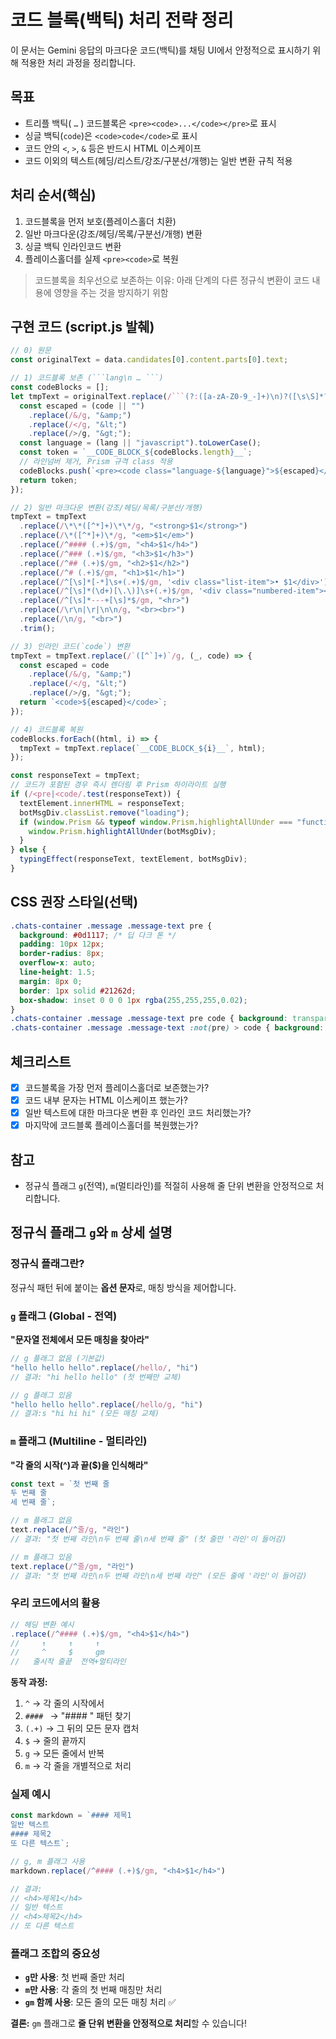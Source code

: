 # 코드 블록(백틱) 처리 전략 정리

이 문서는 Gemini 응답의 마크다운 코드(백틱)를 채팅 UI에서 안정적으로 표시하기 위해 적용한 처리 과정을 정리합니다.

## 목표
- 트리플 백틱( ``` … ``` ) 코드블록은 `<pre><code>...</code></pre>`로 표시
- 싱글 백틱(`code`)은 `<code>code</code>`로 표시
- 코드 안의 `<`, `>`, `&` 등은 반드시 HTML 이스케이프
- 코드 이외의 텍스트(헤딩/리스트/강조/구분선/개행)는 일반 변환 규칙 적용

## 처리 순서(핵심)
1) 코드블록을 먼저 보호(플레이스홀더 치환)
2) 일반 마크다운(강조/헤딩/목록/구분선/개행) 변환
3) 싱글 백틱 인라인코드 변환
4) 플레이스홀더를 실제 `<pre><code>`로 복원

> 코드블록을 최우선으로 보존하는 이유: 아래 단계의 다른 정규식 변환이 코드 내용에 영향을 주는 것을 방지하기 위함

## 구현 코드 (script.js 발췌)
```javascript
// 0) 원문
const originalText = data.candidates[0].content.parts[0].text;

// 1) 코드블록 보존 (```lang\n … ```)
const codeBlocks = [];
let tmpText = originalText.replace(/```(?:([a-zA-Z0-9_-]+)\n)?([\s\S]*?)```/g, (_, lang, code) => {
  const escaped = (code || "")
    .replace(/&/g, "&amp;")
    .replace(/</g, "&lt;")
    .replace(/>/g, "&gt;");
  const language = (lang || "javascript").toLowerCase();
  const token = `__CODE_BLOCK_${codeBlocks.length}__`;
  // 라인넘버 제거, Prism 규격 class 적용
  codeBlocks.push(`<pre><code class="language-${language}">${escaped}</code></pre>`);
  return token;
});

// 2) 일반 마크다운 변환(강조/헤딩/목록/구분선/개행)
tmpText = tmpText
  .replace(/\*\*([^*]+)\*\*/g, "<strong>$1</strong>")
  .replace(/\*([^*]+)\*/g, "<em>$1</em>")
  .replace(/^#### (.+)$/gm, "<h4>$1</h4>")
  .replace(/^### (.+)$/gm, "<h3>$1</h3>")
  .replace(/^## (.+)$/gm, "<h2>$1</h2>")
  .replace(/^# (.+)$/gm, "<h1>$1</h1>")
  .replace(/^[\s]*[-*]\s+(.+)$/gm, '<div class="list-item">• $1</div>')
  .replace(/^[\s]*(\d+)[\.\)]\s+(.+)$/gm, '<div class="numbered-item"><span class="number">$1.</span><span class="content">$2</span></div>')
  .replace(/^[\s]*---+[\s]*$/gm, "<hr>")
  .replace(/\r\n|\r|\n\n/g, "<br><br>")
  .replace(/\n/g, "<br>")
  .trim();

// 3) 인라인 코드(`code`) 변환
tmpText = tmpText.replace(/`([^`]+)`/g, (_, code) => {
  const escaped = code
    .replace(/&/g, "&amp;")
    .replace(/</g, "&lt;")
    .replace(/>/g, "&gt;");
  return `<code>${escaped}</code>`;
});

// 4) 코드블록 복원
codeBlocks.forEach((html, i) => {
  tmpText = tmpText.replace(`__CODE_BLOCK_${i}__`, html);
});

const responseText = tmpText;
// 코드가 포함된 경우 즉시 렌더링 후 Prism 하이라이트 실행
if (/<pre|<code/.test(responseText)) {
  textElement.innerHTML = responseText;
  botMsgDiv.classList.remove("loading");
  if (window.Prism && typeof window.Prism.highlightAllUnder === "function") {
    window.Prism.highlightAllUnder(botMsgDiv);
  }
} else {
  typingEffect(responseText, textElement, botMsgDiv);
}
```

## CSS 권장 스타일(선택)
```css
.chats-container .message .message-text pre {
  background: #0d1117; /* 딥 다크 톤 */
  padding: 10px 12px;
  border-radius: 8px;
  overflow-x: auto;
  line-height: 1.5;
  margin: 8px 0;
  border: 1px solid #21262d;
  box-shadow: inset 0 0 0 1px rgba(255,255,255,0.02);
}
.chats-container .message .message-text pre code { background: transparent; padding: 0; }
.chats-container .message .message-text :not(pre) > code { background: #0d1117; padding: 2px 6px; border-radius: 4px; }
```

## 체크리스트
- [x] 코드블록을 가장 먼저 플레이스홀더로 보존했는가?
- [x] 코드 내부 문자는 HTML 이스케이프 했는가?
- [x] 일반 텍스트에 대한 마크다운 변환 후 인라인 코드 처리했는가?
- [x] 마지막에 코드블록 플레이스홀더를 복원했는가?

## 참고
- 정규식 플래그 `g`(전역), `m`(멀티라인)를 적절히 사용해 줄 단위 변환을 안정적으로 처리합니다.

## 정규식 플래그 `g`와 `m` 상세 설명

### 정규식 플래그란?
정규식 패턴 뒤에 붙이는 **옵션 문자**로, 매칭 방식을 제어합니다.

### `g` 플래그 (Global - 전역)
**"문자열 전체에서 모든 매칭을 찾아라"**

```javascript
// g 플래그 없음 (기본값)
"hello hello hello".replace(/hello/, "hi")
// 결과: "hi hello hello" (첫 번째만 교체)

// g 플래그 있음
"hello hello hello".replace(/hello/g, "hi") 
// 결과:s "hi hi hi" (모든 매칭 교체)
```

### `m` 플래그 (Multiline - 멀티라인)
**"각 줄의 시작(^)과 끝($)을 인식해라"**

```javascript
const text = `첫 번째 줄
두 번째 줄
세 번째 줄`;

// m 플래그 없음
text.replace(/^줄/g, "라인")
// 결과: "첫 번째 라인\n두 번째 줄\n세 번째 줄" (첫 줄만 '라인'이 들어감)

// m 플래그 있음  
text.replace(/^줄/gm, "라인")
// 결과: "첫 번째 라인\n두 번째 라인\n세 번째 라인" (모든 줄에 '라인'이 들어감)
```

### 우리 코드에서의 활용
```javascript
// 헤딩 변환 예시
.replace(/^#### (.+)$/gm, "<h4>$1</h4>")
//     ↑     ↑     ↑
//     ^     $     gm
//   줄시작 줄끝  전역+멀티라인
```

**동작 과정:**
1. `^` → 각 줄의 시작에서
2. `#### ` → "#### " 패턴 찾기
3. `(.+)` → 그 뒤의 모든 문자 캡처
4. `$` → 줄의 끝까지
5. `g` → 모든 줄에서 반복
6. `m` → 각 줄을 개별적으로 처리

### 실제 예시
```javascript
const markdown = `#### 제목1
일반 텍스트
#### 제목2
또 다른 텍스트`;

// g, m 플래그 사용
markdown.replace(/^#### (.+)$/gm, "<h4>$1</h4>")

// 결과:
// <h4>제목1</h4>
// 일반 텍스트  
// <h4>제목2</h4>
// 또 다른 텍스트
```

### 플래그 조합의 중요성
- **`g`만 사용**: 첫 번째 줄만 처리
- **`m`만 사용**: 각 줄의 첫 번째 매칭만 처리  
- **`gm` 함께 사용**: 모든 줄의 모든 매칭 처리 ✅

**결론:** `gm` 플래그로 **줄 단위 변환을 안정적으로 처리**할 수 있습니다!

